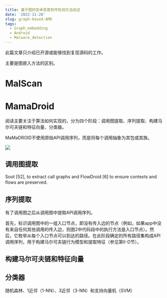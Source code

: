 ```yaml
---
title: 基于图的安卓恶意软件检测方法综述
date: '2022-11-28'
slug: graph-based-AMD
tags:
  - Graph_embedding
  - Android
  - Malware_detection
---
```

此篇文章只介绍已开源或能够找到复现源码的工作。

主要是图嵌入方法的区别。
# MalScan

# MamaDroid
阅读主要关注于算法如何实现的，分为四个阶段：调用图提取、序列提取、构建马尔可夫链和特征向量、分类器。

MaMaDROID不使用原始API调用序列，而是将每个调用抽象为其包或其族。

![](https://blog-oss-1252232218.cos.ap-beijing.myqcloud.com/fix-dir/star5o/Desktop/2022/11/28/21-50-42-98fe24fe906cbdc4c9e1bb91275551b9-0e11e0.png)

## 调用图提取

Soot [52], to extract call graphs and FlowDroid [6] to ensure contexts and ﬂows are preserved.

## 序列提取

有了调用图之后从调用图中提取API调用序列。

首先，标识调用图中的一组入口节点，即没有传入边的节点（例如，如果app中没有来自任何其他调用的传入边，则图2中代码段中的执行方法是入口节点）。然后，它枚举从每个入口节点可以到达的路径。在此阶段确定的所有路径集构成API调用序列，用于构建马尔可夫链行为模型和提取特征（参见第II-D节）。

## 构建马尔可夫链和特征向量

## 分类器

随机森林、1近邻（1-NN）、3近邻（3-NN）和支持向量机（SVM）

